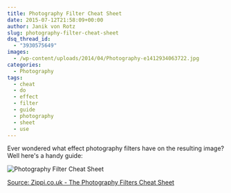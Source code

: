 ```yaml
---
title: Photography Filter Cheat Sheet
date: 2015-07-12T21:58:09+00:00
author: Janik von Rotz
slug: photography-filter-cheat-sheet
dsq_thread_id:
  - "3930575649"
images:
  - /wp-content/uploads/2014/04/Photography-e1412934063722.jpg
categories:
  - Photography
tags:
  - cheat
  - do
  - effect
  - filter
  - guide
  - photography
  - sheet
  - use
---
```

Ever wondered what effect photography filters have on the resulting image? Well here's a handy guide:
<!--more-->
![Photography Filter Cheat Sheet](/wp-content/uploads/2015/06/Photography-Filter-Cheat-Sheet.jpg)

[Source: Zippi.co.uk - The Photography Filters Cheat Sheet](http://www.zippi.co.uk/thestudio/photography-filters-cheat-sheet)